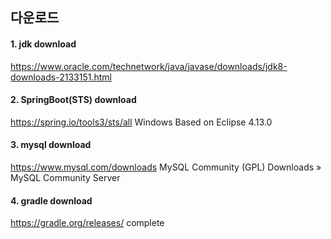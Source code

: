 ## 다운로드

#### 1. jdk download
https://www.oracle.com/technetwork/java/javase/downloads/jdk8-downloads-2133151.html
#### 2. SpringBoot(STS) download
https://spring.io/tools3/sts/all
Windows Based on Eclipse 4.13.0
#### 3. mysql download
https://www.mysql.com/downloads
MySQL Community (GPL) Downloads » MySQL Community Server
#### 4. gradle download
https://gradle.org/releases/
complete
